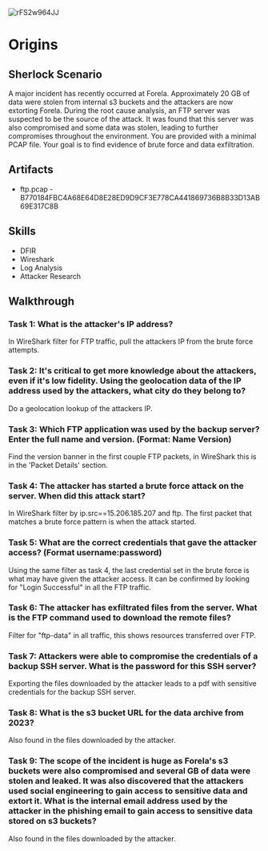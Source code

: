 ![rFS2w964JJ](https://github.com/user-attachments/assets/60e921a6-937a-4135-a60f-176fe82a3ac1)

# Origins

## Sherlock Scenario
A major incident has recently occurred at Forela. Approximately 20 GB of data were stolen from internal s3 buckets and the attackers are now extorting Forela. During the root cause analysis, an FTP server was suspected to be the source of the attack. It was found that this server was also compromised and some data was stolen, leading to further compromises throughout the environment. You are provided with a minimal PCAP file. Your goal is to find evidence of brute force and data exfiltration.


## Artifacts
- ftp.pcap - B770184FBC4A68E64D8E28ED9D9CF3E778CA441869736B8B33D13AB69E317C8B

## Skills
- DFIR
- Wireshark
- Log Analysis
- Attacker Research


## Walkthrough


### Task 1: What is the attacker's IP address?
In WireShark filter for FTP traffic, pull the attackers IP from the brute force attempts.


### Task 2: It's critical to get more knowledge about the attackers, even if it's low fidelity. Using the geolocation data of the IP address used by the attackers, what city do they belong to?
Do a geolocation lookup of the attackers IP.


### Task 3: Which FTP application was used by the backup server? Enter the full name and version. (Format: Name Version)
Find the version banner in the first couple FTP packets, in WireShark this is in the 'Packet Details' section.


### Task 4: The attacker has started a brute force attack on the server. When did this attack start?
In WireShark filter by ip.src==15.206.185.207 and ftp. The first packet that matches a brute force pattern is when the attack started.


### Task 5: What are the correct credentials that gave the attacker access? (Format username:password)
Using the same filter as task 4, the last credential set in the brute force is what may have given the attacker access. It can be confirmed by looking for "Login Successful" in all the FTP traffic.


### Task 6: The attacker has exfiltrated files from the server. What is the FTP command used to download the remote files?
Filter for "ftp-data" in all traffic, this shows resources transferred over FTP.


### Task 7: Attackers were able to compromise the credentials of a backup SSH server. What is the password for this SSH server?
Exporting the files downloaded by the attacker leads to a pdf with sensitive credentials for the backup SSH server.


### Task 8: What is the s3 bucket URL for the data archive from 2023?
Also found in the files downloaded by the attacker.


### Task 9: The scope of the incident is huge as Forela's s3 buckets were also compromised and several GB of data were stolen and leaked. It was also discovered that the attackers used social engineering to gain access to sensitive data and extort it. What is the internal email address used by the attacker in the phishing email to gain access to sensitive data stored on s3 buckets?
Also found in the files downloaded by the attacker.

